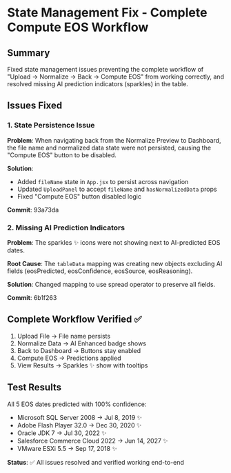 # State Management Fix - Complete Compute EOS Workflow

## Summary
Fixed state management issues preventing the complete workflow of "Upload → Normalize → Back → Compute EOS" from working correctly, and resolved missing AI prediction indicators (sparkles) in the table.

## Issues Fixed

### 1. State Persistence Issue
**Problem**: When navigating back from the Normalize Preview to Dashboard, the file name and normalized data state were not persisted, causing the "Compute EOS" button to be disabled.

**Solution**:
- Added `fileName` state in `App.jsx` to persist across navigation
- Updated `UploadPanel` to accept `fileName` and `hasNormalizedData` props
- Fixed "Compute EOS" button disabled logic

**Commit**: 93a73da

### 2. Missing AI Prediction Indicators
**Problem**: The sparkles ✨ icons were not showing next to AI-predicted EOS dates.

**Root Cause**: The `tableData` mapping was creating new objects excluding AI fields (eosPredicted, eosConfidence, eosSource, eosReasoning).

**Solution**: Changed mapping to use spread operator to preserve all fields.

**Commit**: 6b1f263

## Complete Workflow Verified ✅
1. Upload File → File name persists
2. Normalize Data → AI Enhanced badge shows
3. Back to Dashboard → Buttons stay enabled
4. Compute EOS → Predictions applied
5. View Results → Sparkles ✨ show with tooltips

## Test Results
All 5 EOS dates predicted with 100% confidence:
- Microsoft SQL Server 2008 → Jul 8, 2019 ✨
- Adobe Flash Player 32.0 → Dec 30, 2020 ✨
- Oracle JDK 7 → Jul 30, 2022 ✨
- Salesforce Commerce Cloud 2022 → Jun 14, 2027 ✨
- VMware ESXi 5.5 → Sep 17, 2018 ✨

**Status**: ✅ All issues resolved and verified working end-to-end
